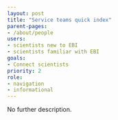 ```yaml
---
layout: post
title: "Service teams quick index"
parent-pages:
- /about/people
users:
- scientists new to EBI
- scientists familiar with EBI
goals:
- Connect scientists
priority: 2
role:
- navigation
- informational
---
```


No further description.
